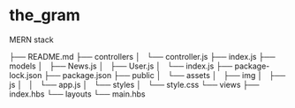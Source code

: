 # the_gram
MERN stack 

├── README.md
├── controllers
│   └── controller.js
├── index.js
├── models
│   ├── News.js
│   ├── User.js
│   └── index.js
├── package-lock.json
├── package.json
├── public
│   └── assets
│       ├── img
│       ├── js
│       │   └── app.js
│       └── styles
│           └── style.css
└── views
    ├── index.hbs
    └── layouts
        └── main.hbs
